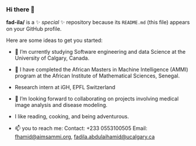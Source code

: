 ### Hi there 👋


**fad-ila/** is a ✨ _special_ ✨ repository because its `README.md` (this file) appears on your GitHub profile.

Here are some ideas to get you started:

- 🔭 I’m currently studying Software engineering and data Science at the University of Calgary, Canada.
- 🌱 I have completed the African Masters in  Machine Intelligence (AMMI) program at the African Institute of Mathematical Sciences, Senegal.
- Research intern at iGH, EPFL Switzerland
- 👯 I’m looking forward to collaborating on projects involving medical image analysis and disease modeling.
- I like reading, cooking, and being adventurous.

- 📫 you to reach me: Contact: +233 0553100505
                      Email: fhamid@aimsammi.org, fadila.abdulaihamid@ucalgary.ca




